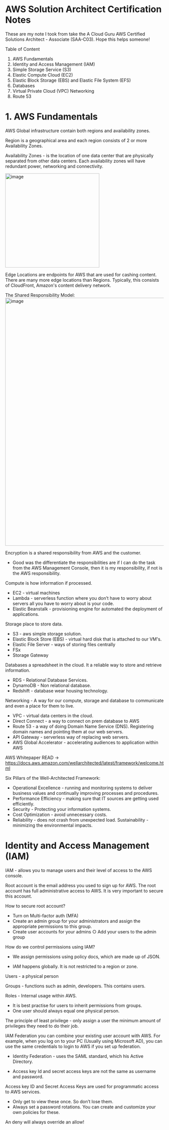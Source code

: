 # AWS Solution Architect Certification Notes

These are my note I took from take the A Cloud Guru AWS Certified Solutions Architect - Associate (SAA-C03). Hope this helps someone!

Table of Content 
1. AWS Fundamentals
2. Identity and Access Management (IAM)
3. Simple Storage Service (S3)
4. Elastic Compute Cloud (EC2)
5. Elastic Block Storage (EBS) and Elastic File System (EFS)
6. Databases
7. Virtual Private Cloud (VPC) Networking
8. Route 53


# 1. AWS Fundamentals
AWS Global infrastructure contain both regions and availability zones.

Region is a geographical area and each region consists of 2 or more Availability Zones.

Availability Zones - is the location of one data center that are physically separated from other data centers. Each availability zones will have redundant power, networking and connectivity.

<img width="299" alt="image" src="https://user-images.githubusercontent.com/55508777/209054099-30a69338-304e-4ee6-84ce-caadf0a2e682.png">

Edge Locations are endpoints for AWS that are used for cashing content. There are many more edge locations than Regions. Typically, this consists of CloudFront, Amazon's content delivery network.

The Shared Responsibility Model:
<img width="787" alt="image" src="https://user-images.githubusercontent.com/55508777/209054181-d96ac403-98b3-4b63-a4f3-7ecb552bc60e.png">

Encryption is a shared responsibility from AWS and the customer.

- Good was the differentiate the responsibilities are if I can do the task from the AWS Management Console, then it is my responsibility, if not is the AWS responsibility.  

Compute is how information if processed.
- EC2 - virtual machines
- Lambda - serverless function where you don’t have to worry about servers all you have to worry about is your code.
- Elastic Beanstalk - provisioning engine for automated the deployment of applications.

Storage place to store data.
- S3 - aws simple storage solution.
- Elastic Block Store (EBS) - virtual hard disk that is attached to our VM's.
- Elastic File Server - ways of storing files centrally 
- FSx
- Storage Gateway

Databases a spreadsheet in the cloud. It a reliable way to store and retrieve information.
- RDS - Relational Database Services.
- DynamoDB - Non relational database. 
- Redshift - database wear housing technology. 

Networking - A way for our compute, storage and database to communicate and even a place for them to live.
- VPC - virtual data centers in the cloud.
- Direct Connect - a way to connect on prem database to AWS
- Route 53 - a way of doing Domain Name Service (DNS). Registering domain names and pointing them at our web servers.
- API Gateway - serverless way of replacing web servers.
- AWS Global Accelerator - accelerating audiences to application within AWS

AWS Whitepaper READ -> https://docs.aws.amazon.com/wellarchitected/latest/framework/welcome.html

Six Pillars of the Well-Architected Framework:
- Operational Excellence - running and monitoring systems to deliver business values and continually improving processes and procedures.
- Performance Efficiency - making sure that IT sources are getting used efficiently.
- Security - Protecting your information systems.
- Cost Optimization - avoid unnecessary costs.
- Reliability - does not crash from unexpected load.
Sustainability - minimizing the environmental impacts. 

# Identity and Access Management (IAM)
IAM - allows you to manage users and their level of access to the AWS console.

Root account is the email address you used to sign up for AWS. The root account has full administrative access to AWS. It is very important to secure this account.

How to secure root account?
- Turn on Multi-factor auth (MFA)
- Create an admin group for your administrators and assign the appropriate permissions to this group.
- Create user accounts for your admins
○ Add your users to the admin group

How do we control permissions using IAM? 
- We assign permissions using policy docs, which are made up of JSON.

- IAM happens globally. It is not restricted to a region or zone.

Users - a physical person 

Groups - functions such as admin, developers. This contains users.

Roles - Internal usage within AWS.

- It is best practise for users to inherit permissions from groups.
- One user should always equal one physical person.

The principle of least privilege - only assign a user the minimum amount of privileges they need to do their job.

IAM Federation you can combine your existing user account with AWS. For example, when you log on to your PC (Usually using Microsoft AD), you can use the same credentials to login to AWS if you set up federation. 
- Identity Federation - uses the SAML standard, which his Active Directory.

- Access key Id and secret access keys are not the same as username and password.

Access key ID and Secret Access Keys are used for programmatic access to AWS services.
- Only get to view these once. So don’t lose them.
- Always set a password rotations. You can create and customize your own policies for these.

An deny will always override an allow!
